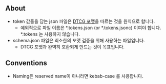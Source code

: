 ## About

- token 값들을 담는 json 파일은 [DTCG 포맷](https://www.designtokens.org/tr/third-editors-draft/format/)을 따르는 것을 원칙으로 합니다.
  - 예외적으로 파일 이름은 *.tokens.json (or *.tokens.jsonc) 이여야 합니다. *.tokens 는 사용하지 않습니다.
- schema.json 파일은 최소한의 포맷 검증을 위해 사용하는 파일입니다.
  - DTCG 포맷과 완벽히 호환되게 만드는 것이 목표입니다.

## Conventions

- Naming은 reserved name이 아니라면 kebab-case 를 사용합니다.
